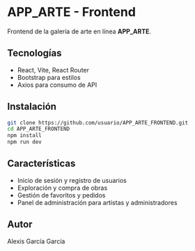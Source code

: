 # APP_ARTE - Frontend

Frontend de la galería de arte en línea **APP_ARTE**.

## Tecnologías
- React, Vite, React Router
- Bootstrap para estilos
- Axios para consumo de API

## Instalación
```bash
git clone https://github.com/usuario/APP_ARTE_FRONTEND.git
cd APP_ARTE_FRONTEND
npm install
npm run dev
```
## Características

- Inicio de sesión y registro de usuarios
- Exploración y compra de obras
- Gestión de favoritos y pedidos
- Panel de administración para artistas y administradores

## Autor

Alexis García García
